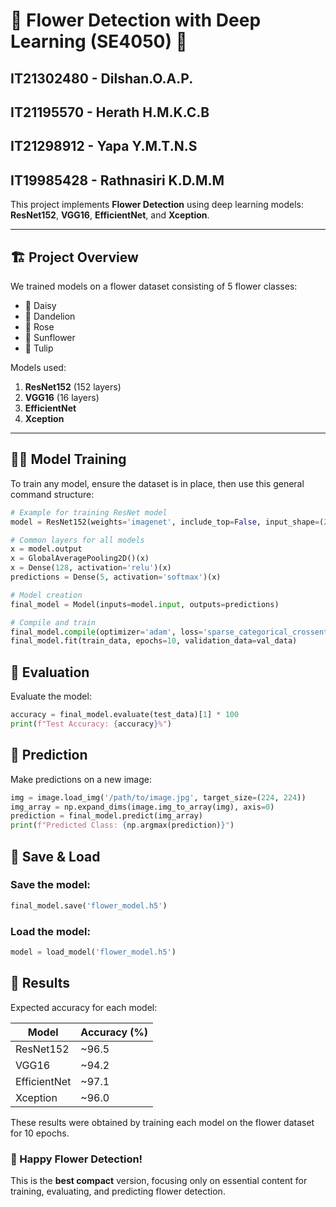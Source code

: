 # 🌸 Flower Detection with Deep Learning (SE4050) 🌸

## IT21302480 - Dilshan.O.A.P.
## IT21195570 - Herath H.M.K.C.B 
## IT21298912 - Yapa Y.M.T.N.S
## IT19985428 - Rathnasiri K.D.M.M


This project implements **Flower Detection** using deep learning models: **ResNet152**, **VGG16**, **EfficientNet**, and **Xception**.

---

## 🏗️ Project Overview

We trained models on a flower dataset consisting of 5 flower classes:
- 🌼 Daisy
- 🌻 Dandelion
- 🌹 Rose
- 🌸 Sunflower
- 🌷 Tulip

Models used:
1. **ResNet152** (152 layers)
2. **VGG16** (16 layers)
3. **EfficientNet**
4. **Xception**

---

## 🏋️‍♂️ Model Training

To train any model, ensure the dataset is in place, then use this general command structure:

```python
# Example for training ResNet model
model = ResNet152(weights='imagenet', include_top=False, input_shape=(224, 224, 3))

# Common layers for all models
x = model.output
x = GlobalAveragePooling2D()(x)
x = Dense(128, activation='relu')(x)
predictions = Dense(5, activation='softmax')(x)

# Model creation
final_model = Model(inputs=model.input, outputs=predictions)

# Compile and train
final_model.compile(optimizer='adam', loss='sparse_categorical_crossentropy', metrics=['accuracy'])
final_model.fit(train_data, epochs=10, validation_data=val_data)
```

## 🧪 Evaluation

Evaluate the model:

``` python
accuracy = final_model.evaluate(test_data)[1] * 100
print(f"Test Accuracy: {accuracy}%")
```

## 🔮 Prediction

Make predictions on a new image:

``` python
img = image.load_img('/path/to/image.jpg', target_size=(224, 224))
img_array = np.expand_dims(image.img_to_array(img), axis=0)
prediction = final_model.predict(img_array)
print(f"Predicted Class: {np.argmax(prediction)}")
```

## 💾 Save & Load
### Save the model:

``` python
final_model.save('flower_model.h5')
```

### Load the model:

``` python
model = load_model('flower_model.h5')
```

## 🎯 Results

Expected accuracy for each model:

| Model        | Accuracy (%) |
|--------------|--------------|
| ResNet152    | ~96.5        |
| VGG16        | ~94.2        |
| EfficientNet | ~97.1        |
| Xception     | ~96.0        |

These results were obtained by training each model on the flower dataset for 10 epochs.


### 🌸 Happy Flower Detection!

This is the **best compact** version, focusing only on essential content for training, evaluating, and predicting flower detection.
